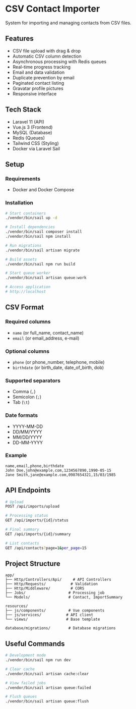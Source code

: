 # CSV Contact Importer

System for importing and managing contacts from CSV files.

## Features

- CSV file upload with drag & drop
- Automatic CSV column detection
- Asynchronous processing with Redis queues
- Real-time progress tracking
- Email and data validation
- Duplicate prevention by email
- Paginated contact listing
- Gravatar profile pictures
- Responsive interface

## Tech Stack

- Laravel 11 (API)
- Vue.js 3 (Frontend)
- MySQL (Database)
- Redis (Queues)
- Tailwind CSS (Styling)
- Docker via Laravel Sail

## Setup

### Requirements
- Docker and Docker Compose

### Installation
```bash
# Start containers
./vendor/bin/sail up -d

# Install dependencies
./vendor/bin/sail composer install
./vendor/bin/sail npm install

# Run migrations
./vendor/bin/sail artisan migrate

# Build assets
./vendor/bin/sail npm run build

# Start queue worker
./vendor/bin/sail artisan queue:work

# Access application
# http://localhost
```

## CSV Format

### Required columns
- `name` (or full_name, contact_name)
- `email` (or email_address, e-mail)

### Optional columns
- `phone` (or phone_number, telephone, mobile)
- `birthdate` (or birth_date, date_of_birth, dob)

### Supported separators
- Comma (`,`)
- Semicolon (`;`)
- Tab (`\t`)

### Date formats
- YYYY-MM-DD
- DD/MM/YYYY
- MM/DD/YYYY
- DD-MM-YYYY

### Example
```csv
name,email,phone,birthdate
John Doe,john@example.com,1234567890,1990-05-15
Jane Smith,jane@example.com,0987654321,15/03/1985
```

## API Endpoints

```bash
# Upload
POST /api/imports/upload

# Processing status
GET /api/imports/{id}/status

# Final summary
GET /api/imports/{id}/summary

# List contacts
GET /api/contacts?page=1&per_page=15
```

## Project Structure

```
app/
├── Http/Controllers/Api/     # API Controllers
├── Http/Requests/           # Validation
├── Http/Middleware/         # CORS
├── Jobs/                   # Processing job
└── Models/                 # Contact, ImportSummary

resources/
├── js/components/          # Vue components
├── js/services/           # API client
└── views/                 # Base template

database/migrations/        # Database migrations
```

## Useful Commands

```bash
# Development mode
./vendor/bin/sail npm run dev

# Clear cache
./vendor/bin/sail artisan cache:clear

# View failed jobs
./vendor/bin/sail artisan queue:failed

# Flush queues
./vendor/bin/sail artisan queue:flush
```